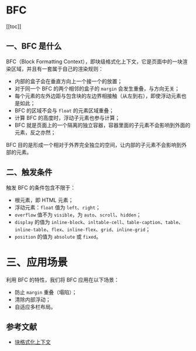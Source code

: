 # BFC

[[toc]]

## 一、BFC 是什么

BFC（Block Formatting Context），即块级格式化上下文，它是页面中的一块渲染区域，并且有一套属于自己的渲染规则：

- 内部的盒子会在垂直方向上一个接一个的放置；
- 对于同一个 BFC 的两个相邻的盒子的 `margin` 会发生重叠，与方向无关；
- 每个元素的左外边距与包含块的左边界相接触（从左到右），即使浮动元素也是如此；
- BFC 的区域不会与 `float` 的元素区域重叠；
- 计算 BFC 的高度时，浮动子元素也参与计算；
- BFC 就是页面上的一个隔离的独立容器，容器里面的子元素不会影响到外面的元素，反之亦然；

BFC 目的是形成一个相对于外界完全独立的空间，让内部的子元素不会影响到外部的元素。

## 二、触发条件

触发 BFC 的条件包含不限于：

- 根元素，即 HTML 元素；
- 浮动元素：`float` 值为 `left`、`right`；
- `overflow` 值不为 `visible`，为 `auto`、`scroll`、`hidden`；
- `display` 的值为 `inline-block`、`inltable-cell`、t`able-caption`、`table`、`inline-table`、`flex`、`inline-flex`、`grid`、`inline-grid`；
- `position` 的值为 `absolute` 或 `fixed`。

# 三、应用场景

利用 BFC 的特性，我们将 BFC 应用在以下场景：

- 防止 `margin` 重叠（塌陷）；
- 清除内部浮动；
- 自适应多栏布局。

## 参考文献

- [块格式化上下文](https://developer.mozilla.org/zh-CN/docs/Web/Guide/CSS/Block_formatting_context)
